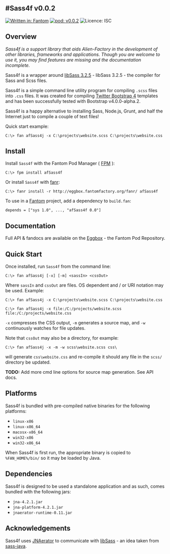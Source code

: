 #Sass4f v0.0.2
---

[![Written in: Fantom](http://img.shields.io/badge/written%20in-Fantom-lightgray.svg)](http://fantom-lang.org/)
[![pod: v0.0.2](http://img.shields.io/badge/pod-v0.0.2-yellow.svg)](http://www.fantomfactory.org/pods/afSass4f)
![Licence: ISC](http://img.shields.io/badge/licence-ISC-blue.svg)

## Overview

*Sass4f is a support library that aids Alien-Factory in the development of other libraries, frameworks and applications. Though you are welcome to use it, you may find features are missing and the documentation incomplete.*

Sass4f is a wrapper around [libSass 3.2.5](http://sass-lang.com/libsass) - libSass 3.2.5 - the compiler for Sass and Scss files.

Sass4f is a simple command line utility program for compiling `.scss` files into `.css` files. It was created for compiling [Twitter Bootstrap 4](http://getbootstrap.com/) templates and has been successfully tested with Bootstrap v4.0.0-alpha.2.

Sass4f is a happy alternative to installing Sass, Node.js, Grunt, and half the Internet just to compile a couple of text files!

Quick start example:

    C:\> fan afSass4j -x C:\projects\website.scss C:\projects\website.css

## Install

Install `Sass4f` with the Fantom Pod Manager ( [FPM](http://eggbox.fantomfactory.org/pods/afFpm) ):

    C:\> fpm install afSass4f

Or install `Sass4f` with [fanr](http://fantom.org/doc/docFanr/Tool.html#install):

    C:\> fanr install -r http://eggbox.fantomfactory.org/fanr/ afSass4f

To use in a [Fantom](http://fantom-lang.org/) project, add a dependency to `build.fan`:

    depends = ["sys 1.0", ..., "afSass4f 0.0"]

## Documentation

Full API & fandocs are available on the [Eggbox](http://eggbox.fantomfactory.org/pods/afSass4f/) - the Fantom Pod Repository.

## Quick Start

Once installed, run `Sass4f` from the command line:

    C:\> fan afSass4j [-x] [-m] <sassIn> <cssOut>

Where `sassIn` and `cssOut` are files. OS dependent and / or URI notation may be used. Example:

    C:\> fan afSass4j -x C:\projects\website.scss C:\projects\website.css
    
    C:\> fan afSass4j -x file:/C:/projects/website.scss file:/C:/projects/website.css

`-x` compresses the CSS output, `-m` generates a source map, and `-w` continuously watches for file updates.

Note that `cssOut` may also be a directory, for example:

    C:\> fan afSass4j -x -m -w scss\website.scss css\

will generate `css\website.css` and re-compile it should any file in the `scss/` directory be updated.

**TODO:** Add more cmd line options for source map generation. See API docs.

## Platforms

Sass4f is bundled with pre-compiled native binaries for the following platforms:

- `linux-x86`
- `linux-x86_64`
- `macosx-x86_64`
- `win32-x86`
- `win32-x86_64`

When Sass4f is first run, the appropriate binary is copied to `%FAN_HOME%/bin/` so it may be loaded by Java.

## Dependencies

Sass4f is designed to be used a standalone application and as such, comes bundled with the following jars:

- `jna-4.2.1.jar`
- `jna-platform-4.2.1.jar`
- `jnaerator-runtime-0.11.jar`

## Acknowledgements

Sass4f uses [JNAerator](https://github.com/nativelibs4java/JNAerator) to communicate with [libSass](http://sass-lang.com/libsass) - an idea taken from [sass-java](https://github.com/cathive/sass-java).

